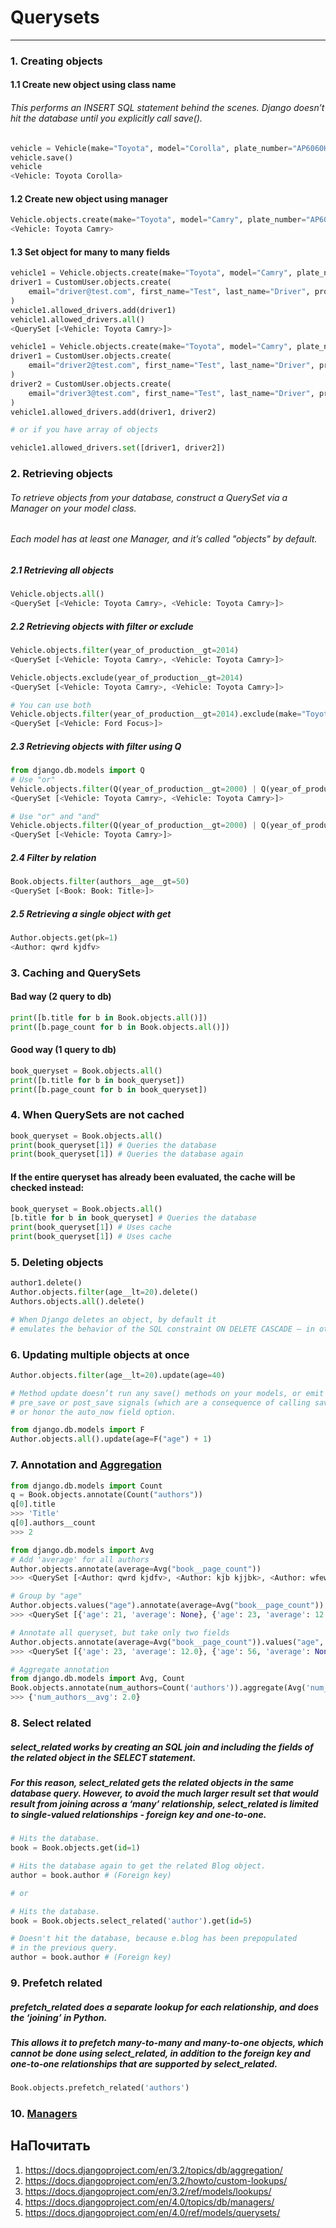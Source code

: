 # Querysets
---

### 1. Creating objects
#### 1.1 Create new object using class name
###### This performs an INSERT SQL statement behind the scenes. Django doesn’t hit the database until you explicitly call save().
```python
vehicle = Vehicle(make="Toyota", model="Corolla", plate_number="AP6060HT")
vehicle.save()
vehicle
<Vehicle: Toyota Corolla>
```

#### 1.2 Create new object using manager
```python
Vehicle.objects.create(make="Toyota", model="Camry", plate_number="AP6061HT")
<Vehicle: Toyota Camry>
```

#### 1.3 Set object for many to many fields
```python
vehicle1 = Vehicle.objects.create(make="Toyota", model="Camry", plate_number="AP6062HT")
driver1 = CustomUser.objects.create(
    email="driver@test.com", first_name="Test", last_name="Driver", profile_type=CustomUser.ProfileType.DRIVER
)
vehicle1.allowed_drivers.add(driver1)
vehicle1.allowed_drivers.all()
<QuerySet [<Vehicle: Toyota Camry>]>
```
```python
vehicle1 = Vehicle.objects.create(make="Toyota", model="Camry", plate_number="AP6063HT")
driver1 = CustomUser.objects.create(
    email="driver2@test.com", first_name="Test", last_name="Driver", profile_type=CustomUser.ProfileType.DRIVER
)
driver2 = CustomUser.objects.create(
    email="driver3@test.com", first_name="Test", last_name="Driver", profile_type=CustomUser.ProfileType.DRIVER
)
vehicle1.allowed_drivers.add(driver1, driver2)

# or if you have array of objects 

vehicle1.allowed_drivers.set([driver1, driver2])
```

### 2. Retrieving objects
###### To retrieve objects from your database, construct a QuerySet via a Manager on your model class.
###### Each model has at least one Manager, and it’s called "objects" by default. 
##### 2.1 Retrieving all objects
```python
Vehicle.objects.all()
<QuerySet [<Vehicle: Toyota Camry>, <Vehicle: Toyota Camry>]>
```
##### 2.2 Retrieving objects with filter or exclude
```python
Vehicle.objects.filter(year_of_production__gt=2014)
<QuerySet [<Vehicle: Toyota Camry>, <Vehicle: Toyota Camry>]>

Vehicle.objects.exclude(year_of_production__gt=2014)
<QuerySet [<Vehicle: Toyota Camry>, <Vehicle: Toyota Camry>]>

# You can use both 
Vehicle.objects.filter(year_of_production__gt=2014).exclude(make="Toyota")
<QuerySet [<Vehicle: Ford Focus>]>
```
##### 2.3 Retrieving objects with filter using Q
```python
from django.db.models import Q
# Use "or"
Vehicle.objects.filter(Q(year_of_production__gt=2000) | Q(year_of_production__lt=2018))
<QuerySet [<Vehicle: Toyota Camry>, <Vehicle: Toyota Camry>]>

# Use "or" and "and"
Vehicle.objects.filter(Q(year_of_production__gt=2000) | Q(year_of_production__lt=2018) & Q(make__contains="T"))
<QuerySet [<Vehicle: Toyota Camry>]>
```
##### 2.4 Filter by relation
```python
Book.objects.filter(authors__age__gt=50)
<QuerySet [<Book: Book: Title>]>
```
##### 2.5 Retrieving a single object with get
```python
Author.objects.get(pk=1)
<Author: qwrd kjdfv>
```
### 3. Caching and QuerySets
#### Bad way (2 query to db)
```python
print([b.title for b in Book.objects.all()])
print([b.page_count for b in Book.objects.all()])
``` 
#### Good way (1 query to db)
```python
book_queryset = Book.objects.all()
print([b.title for b in book_queryset])
print([b.page_count for b in book_queryset])
``` 
### 4. When QuerySets are not cached
```python
book_queryset = Book.objects.all()
print(book_queryset[1]) # Queries the database
print(book_queryset[1]) # Queries the database again
``` 
#### If the entire queryset has already been evaluated, the cache will be checked instead:
```python
book_queryset = Book.objects.all()
[b.title for b in book_queryset] # Queries the database
print(book_queryset[1]) # Uses cache
print(book_queryset[1]) # Uses cache
``` 
### 5. Deleting objects
```python
author1.delete() 
Author.objects.filter(age__lt=20).delete()
Authors.objects.all().delete()

# When Django deletes an object, by default it
# emulates the behavior of the SQL constraint ON DELETE CASCADE – in other words, any objects which had foreign keys pointing at the object to be deleted will be deleted along with it
``` 
### 6. Updating multiple objects at once
```python
Author.objects.filter(age__lt=20).update(age=40)

# Method update doesn’t run any save() methods on your models, or emit the
# pre_save or post_save signals (which are a consequence of calling save()),
# or honor the auto_now field option.

from django.db.models import F
Author.objects.all().update(age=F("age") + 1)
``` 
### 7. Annotation and [Aggregation]("https://docs.djangoproject.com/en/3.2/topics/db/aggregation/")
```python
from django.db.models import Count
q = Book.objects.annotate(Count("authors"))
q[0].title
>>> 'Title'
q[0].authors__count
>>> 2

from django.db.models import Avg
# Add 'average' for all authors
Author.objects.annotate(average=Avg("book__page_count"))
>>> <QuerySet [<Author: qwrd kjdfv>, <Author: kjb kjjbk>, <Author: wfew vveve>, <Author: jbl dfv>]>

# Group by "age"
Author.objects.values("age").annotate(average=Avg("book__page_count"))
>>> <QuerySet [{'age': 21, 'average': None}, {'age': 23, 'average': 12.0}, {'age': 56, 'average': 12.0}]>

# Annotate all queryset, but take only two fields
Author.objects.annotate(average=Avg("book__page_count")).values("age", "average")
>>> <QuerySet [{'age': 23, 'average': 12.0}, {'age': 56, 'average': None}, {'age': 21, 'average': None}, {'age': 56, 'average': 12.0}]>

# Aggregate annotation
from django.db.models import Avg, Count
Book.objects.annotate(num_authors=Count('authors')).aggregate(Avg('num_authors'))
>>> {'num_authors__avg': 2.0}
``` 

### 8. Select related
##### select_related works by creating an SQL join and including the fields of the related object in the SELECT statement. 
##### For this reason, select_related gets the related objects in the same database query. However, to avoid the much larger result set that would result from joining across a ‘many’ relationship, select_related is limited to single-valued relationships - foreign key and one-to-one.
```python
# Hits the database.
book = Book.objects.get(id=1)

# Hits the database again to get the related Blog object.
author = book.author # (Foreign key)

# or 

# Hits the database.
book = Book.objects.select_related('author').get(id=5)

# Doesn't hit the database, because e.blog has been prepopulated
# in the previous query.
author = book.author # (Foreign key)
```
### 9. Prefetch related
##### prefetch_related does a separate lookup for each relationship, and does the ‘joining’ in Python. 
##### This allows it to prefetch many-to-many and many-to-one objects, which cannot be done using select_related, in addition to the foreign key and one-to-one relationships that are supported by select_related.
```python
Book.objects.prefetch_related('authors')
```
### 10. [Managers]("https://docs.djangoproject.com/en/3.2/topics/db/managers/")


## НаПочитать
1. https://docs.djangoproject.com/en/3.2/topics/db/aggregation/
2. https://docs.djangoproject.com/en/3.2/howto/custom-lookups/
3. https://docs.djangoproject.com/en/3.2/ref/models/lookups/
4. https://docs.djangoproject.com/en/4.0/topics/db/managers/
5. https://docs.djangoproject.com/en/4.0/ref/models/querysets/
